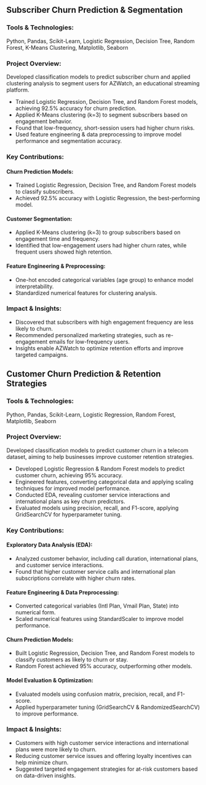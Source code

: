 ## Subscriber Churn Prediction & Segmentation
### Tools & Technologies:
Python, Pandas, Scikit-Learn, Logistic Regression, Decision Tree, Random Forest, K-Means Clustering, Matplotlib, Seaborn

### Project Overview:
Developed classification models to predict subscriber churn and applied clustering analysis to segment users for AZWatch, an educational streaming platform.

* Trained Logistic Regression, Decision Tree, and Random Forest models, achieving 92.5% accuracy for churn prediction.
* Applied K-Means clustering (k=3) to segment subscribers based on engagement behavior.
* Found that low-frequency, short-session users had higher churn risks.
* Used feature engineering & data preprocessing to improve model performance and segmentation accuracy.

### Key Contributions:
#### Churn Prediction Models:
* Trained Logistic Regression, Decision Tree, and Random Forest models to classify subscribers.
* Achieved 92.5% accuracy with Logistic Regression, the best-performing model.
#### Customer Segmentation:
* Applied K-Means clustering (k=3) to group subscribers based on engagement time and frequency.
* Identified that low-engagement users had higher churn rates, while frequent users showed high retention.
#### Feature Engineering & Preprocessing:
* One-hot encoded categorical variables (age group) to enhance model interpretability.
* Standardized numerical features for clustering analysis.

### Impact & Insights:
* Discovered that subscribers with high engagement frequency are less likely to churn.
* Recommended personalized marketing strategies, such as re-engagement emails for low-frequency users.
* Insights enable AZWatch to optimize retention efforts and improve targeted campaigns.




## Customer Churn Prediction & Retention Strategies
### Tools & Technologies:
Python, Pandas, Scikit-Learn, Logistic Regression, Random Forest, Matplotlib, Seaborn

### Project Overview:
Developed classification models to predict customer churn in a telecom dataset, aiming to help businesses improve customer retention strategies.

* Developed Logistic Regression & Random Forest models to predict customer churn, achieving 95% accuracy.
* Engineered features, converting categorical data and applying scaling techniques for improved model performance.
* Conducted EDA, revealing customer service interactions and international plans as key churn predictors.
* Evaluated models using precision, recall, and F1-score, applying GridSearchCV for hyperparameter tuning.

### Key Contributions:
#### Exploratory Data Analysis (EDA):
* Analyzed customer behavior, including call duration, international plans, and customer service interactions.
* Found that higher customer service calls and international plan subscriptions correlate with higher churn rates.
#### Feature Engineering & Data Preprocessing:
* Converted categorical variables (Intl Plan, Vmail Plan, State) into numerical form.
* Scaled numerical features using StandardScaler to improve model performance.
#### Churn Prediction Models:
* Built Logistic Regression, Decision Tree, and Random Forest models to classify customers as likely to churn or stay.
* Random Forest achieved 95% accuracy, outperforming other models.
#### Model Evaluation & Optimization:
* Evaluated models using confusion matrix, precision, recall, and F1-score.
* Applied hyperparameter tuning (GridSearchCV & RandomizedSearchCV) to improve performance.

### Impact & Insights:
* Customers with high customer service interactions and international plans were more likely to churn.
* Reducing customer service issues and offering loyalty incentives can help minimize churn.
* Suggested targeted engagement strategies for at-risk customers based on data-driven insights.